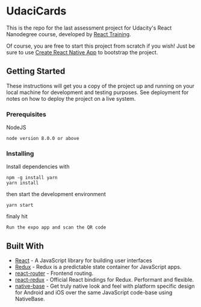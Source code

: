 # UdaciCards

This is the repo for the last assessment project for Udacity's React Nanodegree course, developed by [React Training](https://reacttraining.com).

Of course, you are free to start this project from scratch if you wish! Just be sure to use [Create React Native App](https://github.com/react-community/create-react-native-app) to bootstrap the project.

## Getting Started

These instructions will get you a copy of the project up and running on your local machine for development and testing purposes. See deployment for notes on how to deploy the project on a live system.

### Prerequisites

NodeJS

```
node version 8.0.0 or above
```

### Installing

Install dependencies with

```
npm -g install yarn
yarn install
```

then start the development environment

```
yarn start
```

finaly hit 

```
Run the expo app and scan the QR code
```

## Built With

* [React](https://facebook.github.io/react/docs/hello-world.html) - A JavaScript library for building user interfaces
* [Redux](http://redux.js.org/) - Redux is a predictable state container for JavaScript apps.
* [react-router](https://github.com/ReactTraining/react-router) - Frontend routing.
* [react-redux](https://github.com/reactjs/react-redux) - Official React bindings for Redux. Performant and flexible.
* [native-base](https://nativebase.io/) - Get truly native look and feel with platform specific design for Android and iOS over the same JavaScript code-base using NativeBase.

